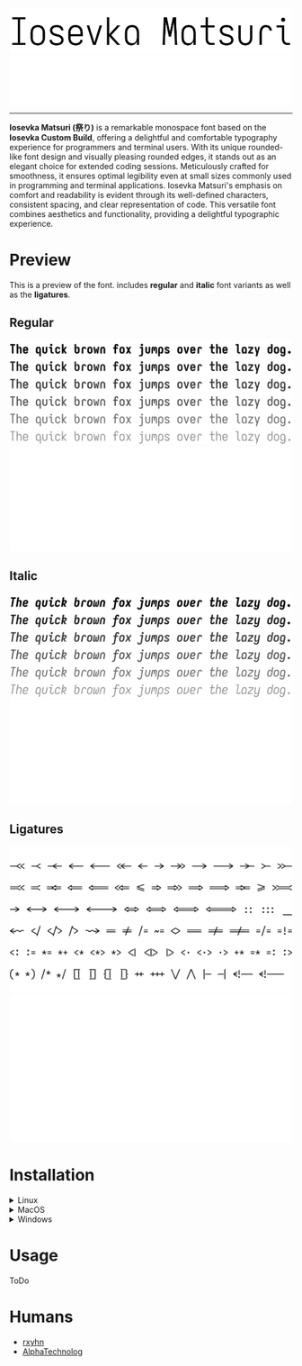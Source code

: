 <p align="center">
<img src="./assets/banner/dark.svg#gh-light-mode-only" title="Iosevka Matsuri Banner"/>
<img src="./assets/banner/light.svg#gh-dark-mode-only" title="Iosevka Matsuri Banner"/>
</p>

------------

**Iosevka Matsuri (祭り)** is a remarkable monospace font based on the **Iosevka Custom Build**,
offering a delightful and comfortable typography experience for programmers and terminal users.
With its unique rounded-like font design and visually pleasing rounded edges, it stands out as an
elegant choice for extended coding sessions. Meticulously crafted for smoothness, it ensures
optimal legibility even at small sizes commonly used in programming and terminal applications.
Iosevka Matsuri's emphasis on comfort and readability is evident through its well-defined characters,
consistent spacing, and clear representation of code. This versatile font combines aesthetics and
functionality, providing a delightful typographic experience.

# Preview

This is a preview of the font. includes **regular** and **italic** font variants as well as the **ligatures**.

## Regular

<p align="center">
<img src="./assets/preview/regular/dark.svg#gh-light-mode-only" title="Iosevka Matsuri Preview"/>
<img src="./assets/preview/regular/light.svg#gh-dark-mode-only" title="Iosevka Matsuri Preview"/>
</p>

## Italic

<p align="center">
<img src="./assets/preview/italic/dark.svg#gh-light-mode-only" title="Iosevka Matsuri Preview (Italic)"/>
<img src="./assets/preview/italic/light.svg#gh-dark-mode-only" title="Iosevka Matsuri Preview (Italic)"/>
</p>

## Ligatures

<p align="center">
<img src="./assets/preview/ligatures/dark.svg#gh-light-mode-only" title="Iosevka Matsuri Preview (Ligatures)"/>
<img src="./assets/preview/ligatures/light.svg#gh-dark-mode-only" title="Iosevka Matsuri Preview (Ligatures)"/>
</p>

# Installation

<!-- Start Installation for linux -->
<details>
  <summary>
    Linux
  </summary>

  <ul style="list-style-type: none;">
    <li>
      <details>
        <summary>
        NixOS
        </summary>
        ToDo
      </details>
    </li>
    <li>
      <details>
        <summary>
        Arch Linux
        </summary>
        ToDo
      </details>
    </li>
    <li>
      <details>
        <summary>
        Ubuntu
        </summary>
        ToDo
      </details>
    </li>
    <li>
      <details>
        <summary>
        Gentoo
        </summary>
        ToDo
      </details>
    </li>
  </ul>
</details>
<!-- End Installation for linux -->

<details>
<summary>
MacOS
</summary>

<h3>
Install via brew
</h3>

```sh
$ brew install iosevka-mayukai
```

<h3>
Manual Installation
</h3>

Download the font, clone the repo balblablablablabblablabl
then: <a href="http://support.apple.com/kb/HT2509"> Follow instructions here </a>

</details>

<details>
<summary>
Windows
</summary>
ToDo
</details>

# Usage

ToDo

# Humans

- [rxyhn](https://github.com/rxyhn)
- [AlphaTechnolog](https://github.com/AlphaTechnolog)
